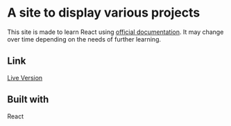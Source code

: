 # A site to display various projects

This site is made to learn React using [official documentation](https://beta.reactjs.org/). It may change over time depending on the needs of further learning.

## Link

[Live Version](https://portfolio-site-dimterion.vercel.app/)

## Built with

React
